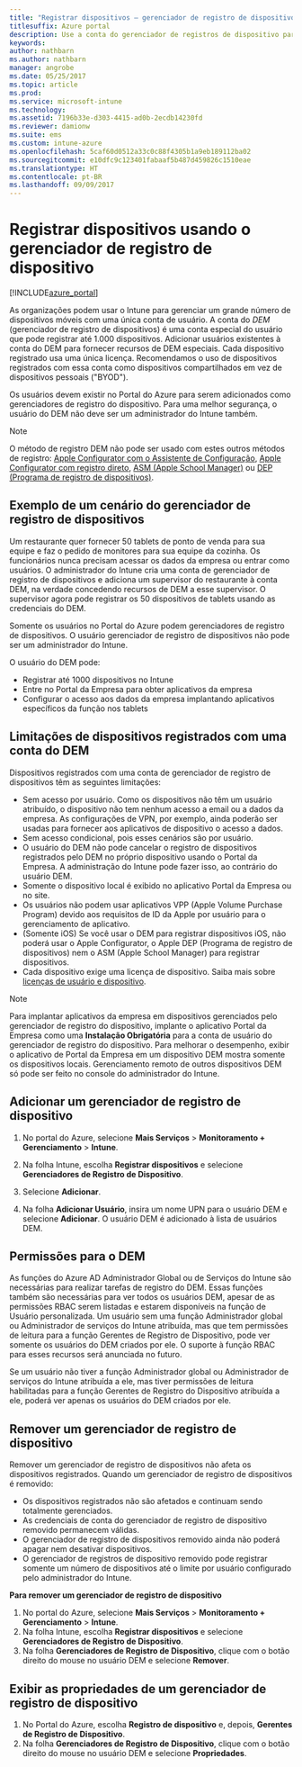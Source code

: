 ```yaml
---
title: "Registrar dispositivos – gerenciador de registro de dispositivos"
titlesuffix: Azure portal
description: Use a conta do gerenciador de registros de dispositivo para registrar dispositivos no Intune. "
keywords: 
author: nathbarn
ms.author: nathbarn
manager: angrobe
ms.date: 05/25/2017
ms.topic: article
ms.prod: 
ms.service: microsoft-intune
ms.technology: 
ms.assetid: 7196b33e-d303-4415-ad0b-2ecdb14230fd
ms.reviewer: damionw
ms.suite: ems
ms.custom: intune-azure
ms.openlocfilehash: 5caf60d0512a33c0c88f4305b1a9eb189112ba02
ms.sourcegitcommit: e10dfc9c123401fabaaf5b487d459826c1510eae
ms.translationtype: HT
ms.contentlocale: pt-BR
ms.lasthandoff: 09/09/2017
---
```

# <a name="enroll-devices-using-device-enrollment-manager"></a>Registrar dispositivos usando o gerenciador de registro de dispositivo

[!INCLUDE[azure_portal](./includes/azure_portal.md)]

As organizações podem usar o Intune para gerenciar um grande número de dispositivos móveis com uma única conta de usuário. A conta do *DEM* (gerenciador de registro de dispositivos) é uma conta especial do usuário que pode registrar até 1.000 dispositivos. Adicionar usuários existentes à conta do DEM para fornecer recursos de DEM especiais. Cada dispositivo registrado usa uma única licença. Recomendamos o uso de dispositivos registrados com essa conta como dispositivos compartilhados em vez de dispositivos pessoais ("BYOD").  

Os usuários devem existir no Portal do Azure para serem adicionados como gerenciadores de registro do dispositivo. Para uma melhor segurança, o usuário do DEM não deve ser um administrador do Intune também.

>[!NOTE]
>O método de registro DEM não pode ser usado com estes outros métodos de registro: [Apple Configurator com o Assistente de Configuração](apple-configurator-setup-assistant-enroll-ios.md), [Apple Configurator com registro direto](apple-configurator-direct-enroll-ios.md), [ASM (Apple School Manager)](apple-school-manager-set-up-ios.md) ou [DEP (Programa de registro de dispositivos)](device-enrollment-program-enroll-ios.md).

## <a name="example-of-a-device-enrollment-manager-scenario"></a>Exemplo de um cenário do gerenciador de registro de dispositivos

Um restaurante quer fornecer 50 tablets de ponto de venda para sua equipe e faz o pedido de monitores para sua equipe da cozinha. Os funcionários nunca precisam acessar os dados da empresa ou entrar como usuários. O administrador do Intune cria uma conta de gerenciador de registro de dispositivos e adiciona um supervisor do restaurante à conta DEM, na verdade concedendo recursos de DEM a esse supervisor. O supervisor agora pode registrar os 50 dispositivos de tablets usando as credenciais do DEM.

Somente os usuários no Portal do Azure podem gerenciadores de registro de dispositivos. O usuário gerenciador de registro de dispositivos não pode ser um administrador do Intune.

O usuário do DEM pode:

-   Registrar até 1000 dispositivos no Intune
-   Entre no Portal da Empresa para obter aplicativos da empresa
-   Configurar o acesso aos dados da empresa implantando aplicativos específicos da função nos tablets

## <a name="limitations-of-devices-that-are-enrolled-with-a-dem-account"></a>Limitações de dispositivos registrados com uma conta do DEM

Dispositivos registrados com uma conta de gerenciador de registro de dispositivos têm as seguintes limitações:

  - Sem acesso por usuário. Como os dispositivos não têm um usuário atribuído, o dispositivo não tem nenhum acesso a email ou a dados da empresa. As configurações de VPN, por exemplo, ainda poderão ser usadas para fornecer aos aplicativos de dispositivo o acesso a dados.
  - Sem acesso condicional, pois esses cenários são por usuário.
  - O usuário do DEM não pode cancelar o registro de dispositivos registrados pelo DEM no próprio dispositivo usando o Portal da Empresa. A administração do Intune pode fazer isso, ao contrário do usuário DEM.
  - Somente o dispositivo local é exibido no aplicativo Portal da Empresa ou no site.
  - Os usuários não podem usar aplicativos VPP (Apple Volume Purchase Program) devido aos requisitos de ID da Apple por usuário para o gerenciamento de aplicativo.
  - (Somente iOS) Se você usar o DEM para registrar dispositivos iOS, não poderá usar o Apple Configurator, o Apple DEP (Programa de registro de dispositivos) nem o ASM (Apple School Manager) para registrar dispositivos.
  - Cada dispositivo exige uma licença de dispositivo. Saiba mais sobre [licenças de usuário e dispositivo](licenses-assign.md#how-user-and-device-licenses-affect-access-to-services).


> [!NOTE]
> Para implantar aplicativos da empresa em dispositivos gerenciados pelo gerenciador de registro do dispositivo, implante o aplicativo Portal da Empresa como uma **Instalação Obrigatória** para a conta de usuário do gerenciador de registro do dispositivo.
> Para melhorar o desempenho, exibir o aplicativo de Portal da Empresa em um dispositivo DEM mostra somente os dispositivos locais. Gerenciamento remoto de outros dispositivos DEM só pode ser feito no console do administrador do Intune.


## <a name="add-a-device-enrollment-manager"></a>Adicionar um gerenciador de registro de dispositivo

1.  No portal do Azure, selecione **Mais Serviços** > **Monitoramento + Gerenciamento** > **Intune**.

2.  Na folha Intune, escolha **Registrar dispositivos** e selecione **Gerenciadores de Registro de Dispositivo**.

3.  Selecione **Adicionar**.

4.  Na folha **Adicionar Usuário**, insira um nome UPN para o usuário DEM e selecione **Adicionar**. O usuário DEM é adicionado à lista de usuários DEM.

## <a name="permissions-for-dem"></a>Permissões para o DEM

As funções do Azure AD Administrador Global ou de Serviços do Intune são necessárias para realizar tarefas de registro do DEM. Essas funções também são necessárias para ver todos os usuários DEM, apesar de as permissões RBAC serem listadas e estarem disponíveis na função de Usuário personalizada. Um usuário sem uma função Administrador global ou Administrador de serviços do Intune atribuída, mas que tem permissões de leitura para a função Gerentes de Registro de Dispositivo, pode ver somente os usuários do DEM criados por ele. O suporte à função RBAC para esses recursos será anunciada no futuro.

Se um usuário não tiver a função Administrador global ou Administrador de serviços do Intune atribuída a ele, mas tiver permissões de leitura habilitadas para a função Gerentes de Registro do Dispositivo atribuída a ele, poderá ver apenas os usuários do DEM criados por ele.

## <a name="remove-a-device-enrollment-manager"></a>Remover um gerenciador de registro de dispositivo

Remover um gerenciador de registro de dispositivos não afeta os dispositivos registrados. Quando um gerenciador de registro de dispositivos é removido:

-   Os dispositivos registrados não são afetados e continuam sendo totalmente gerenciados.
-   As credenciais de conta do gerenciador de registro de dispositivo removido permanecem válidas.
-   O gerenciador de registro de dispositivos removido ainda não poderá apagar nem desativar dispositivos.
-   O gerenciador de registros de dispositivo removido pode registrar somente um número de dispositivos até o limite por usuário configurado pelo administrador do Intune.

**Para remover um gerenciador de registro de dispositivo**

1. No portal do Azure, selecione **Mais Serviços** > **Monitoramento + Gerenciamento** > **Intune**.
2. Na folha Intune, escolha **Registrar dispositivos** e selecione **Gerenciadores de Registro de Dispositivo**.
3. Na folha **Gerenciadores de Registro de Dispositivo**, clique com o botão direito do mouse no usuário DEM e selecione **Remover**.

## <a name="view-the-properties-of-a-device-enrollment-manager"></a>Exibir as propriedades de um gerenciador de registro de dispositivo

1. No Portal do Azure, escolha **Registro de dispositivo** e, depois, **Gerentes de Registro de Dispositivo**.
2. Na folha **Gerenciadores de Registro de Dispositivo**, clique com o botão direito do mouse no usuário DEM e selecione **Propriedades**.
